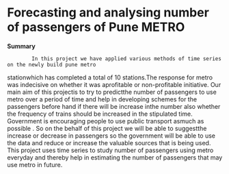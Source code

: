 # Forecasting and analysing number of passengers of Pune METRO 

**Summary**

            In this project we have applied various methods of time series on the newly build pune metro
stationwhich has completed a total of 10  stations.The response for metro was indecisive on whether it was
aprofitable or non-profitable initiative. Our main aim of this projectis to try to predictthe number of
passengers to use metro over a period of time and help in developing schemes for the passengers before hand 
if there will be increase inthe number also whether the frequency of trains should be increased in the stipulated time.
Government is encouraging people to use public transport asmuch as possible . So on the behalf of this project we will be
able to suggestthe increase or decrease in passengers so the government will be able to use the data and reduce or increase
the valuable sources that is  being used.
            This project uses time series to study number of passengers using metro everyday and thereby help in estimating
the number of passengers that may use metro in future. 

